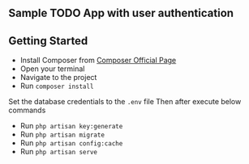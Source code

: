 ## Sample TODO App with user authentication

## Getting Started
- Install Composer from [Composer Official Page](https://getcomposer.org/download/)
- Open your terminal
- Navigate to the project
- Run `composer install`

Set the database credentials to the `.env` file
Then after execute below commands

- Run `php artisan key:generate`
- Run `php artisan migrate`
- Run `php artisan config:cache`
- Run `php artisan serve`
